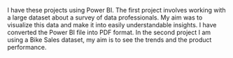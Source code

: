 I have these projects using Power BI. The first project involves working with a large dataset about a survey of data professionals. My aim was to visualize this data and make it into easily understandable insights. I have converted the Power BI file into PDF format.
In the second project I am using a Bike Sales dataset, my aim is to see the trends and the product performance.

